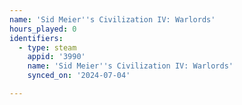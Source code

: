 ```yaml
---
name: 'Sid Meier''s Civilization IV: Warlords'
hours_played: 0
identifiers:
  - type: steam
    appid: '3990'
    name: 'Sid Meier''s Civilization IV: Warlords'
    synced_on: '2024-07-04'

---
```

